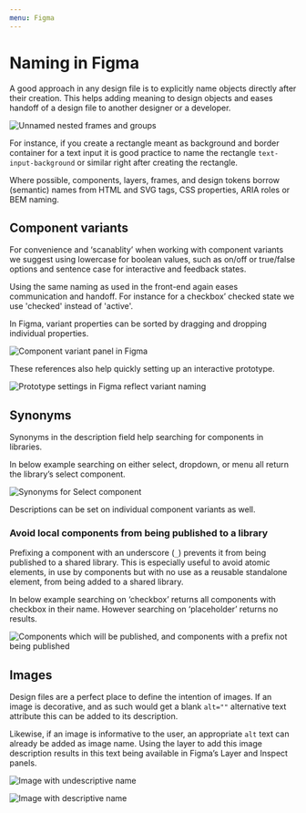```yaml
---
menu: Figma
---
```


# Naming in Figma

A good approach in any design file is to explicitly name objects directly after their creation. This helps adding meaning to design objects and eases handoff of a design file to another designer or a developer.

![Unnamed nested frames and groups](https://user-images.githubusercontent.com/248921/140958292-85ccee96-2add-4613-9daf-755b11bd433b.png)


For instance, if you create a rectangle meant as background and border container for a text input it is good practice to name the rectangle `text-input-background` or similar right after creating the rectangle.

Where possible, components, layers, frames, and design tokens borrow (semantic) names from HTML and SVG tags, CSS properties, ARIA roles or BEM naming.

## Component variants

For convenience and ‘scanablity’ when working with component variants we suggest using lowercase for boolean values, such as on/off or true/false options and sentence case for interactive and feedback states.

Using the same naming as used in the front-end again eases communication and handoff. For instance for a checkbox’ checked state we use 'checked' instead of 'active'.

In Figma, variant properties can be sorted by dragging and dropping individual properties.

![Component variant panel in Figma](https://user-images.githubusercontent.com/248921/140958477-85782e98-ca0f-451a-b85e-1015ca081046.png)

These references also help quickly setting up an interactive prototype.

![Prototype settings in Figma reflect variant naming](https://user-images.githubusercontent.com/248921/140958596-9c6db66c-299b-441f-9196-af916dbe9f37.png)

## Synonyms

Synonyms in the description field help searching for components in libraries.

In below example searching on either select, dropdown, or menu all return the library’s select component.

![Synonyms for Select component](https://user-images.githubusercontent.com/248921/140958774-31867f4e-87c2-45ae-86bc-288f965b99c7.png)

Descriptions can be set on individual component variants as well.

### Avoid local components from being published to a library

Prefixing a component with an underscore (`_`) prevents it from being published to a shared library. This is especially useful to avoid atomic elements, in use by  components but with no use as a reusable standalone element, from being added to a shared library.

In below example searching on ‘checkbox’ returns all components with checkbox in their name. However searching on ‘placeholder’ returns no results.

![Components which will be published, and components with a prefix not being published](https://user-images.githubusercontent.com/248921/140958964-90e3ddf8-5bd2-4f0b-bcdc-3b32be0958fe.png)

## Images

Design files are a perfect place to define the intention of images. If an image is decorative, and as such would get a blank `alt=""` alternative text attribute this can be added to its description.

Likewise, if an image is informative to the user, an appropriate `alt` text can already be added as image name. Using the layer to add this image description results in this text being available in Figma’s Layer and Inspect panels.

![Image with undescriptive name](https://user-images.githubusercontent.com/248921/140959070-29703f9f-6b66-4fe8-947d-52905dc84458.png)

![Image with descriptive name](https://user-images.githubusercontent.com/248921/140959094-c7b3b87e-f49a-4f23-8893-7e93080f94a9.png)
